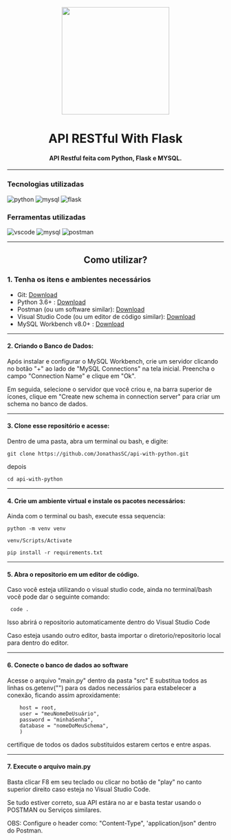 <div align="center">
<img src="https://www.vectorlogo.zone/logos/pocoo_flask/pocoo_flask-ar21.png" style="
width: 250px;">

# API RESTful With Flask

#### API Restful feita com Python, Flask e MYSQL.
</div>

---
### Tecnologias utilizadas

![python](https://img.shields.io/badge/PYTHON-306998?&logo=python&logoColor=ffdd54&style=flat&logoWidth=30) ![mysql](https://img.shields.io/badge/MYSQL-1E4C68?&logo=mysql&logoColor=white&style=flat&logoWidth=30) ![flask](https://img.shields.io/badge/FLASK-black?&logo=flask&logoColor=white&style=flat&logoWidth=30)

### Ferramentas utilizadas

![vscode](https://img.shields.io/badge/VS%20CODE-0078d7?&logo=visualstudiocode&logoColor=white&style=flat&logoWidth=30) ![mysql](https://img.shields.io/badge/MYSQL_WORKBENCH-1E4C68?&logo=mysql&logoColor=white&style=flat&logoWidth=30) ![postman](https://img.shields.io/badge/POSTMAN-orange?&logo=postman&logoColor=white&style=flat&logoWidth=30)

---

<div align="center">

## Como utilizar?
</div>

### 1. Tenha os itens e ambientes necessários

- Git: [Download](https://git-scm.com/downloads)
- Python 3.6+ : [Download](https://www.python.org/downloads/)
- Postman (ou um software similar): [Download](https://www.postman.com/downloads/)
- Visual Studio Code (ou um editor de código similar): [Download](https://code.visualstudio.com/download)
- MySQL Workbench v8.0+ : [Download](https://dev.mysql.com/downloads/workbench/)

---
#### 2. Criando o Banco de Dados:

Após instalar e configurar o MySQL Workbench, crie um servidor clicando no botão "+" ao lado de "MySQL Connections" na tela inicial. 
Preencha o campo "Connection Name" e clique em "Ok".

Em seguida, selecione o servidor que você criou e, na barra superior de ícones, clique em "Create new schema in connection server" para criar um schema no banco de dados.

---
#### 3. Clone esse repositório e acesse:

Dentro de uma pasta, abra um terminal ou bash, e digite:

``` git clone https://github.com/JonathasSC/api-with-python.git ```

depois

``` cd api-with-python ```

---
#### 4. Crie um ambiente virtual e instale os pacotes necessários:

Ainda com o terminal ou bash, execute essa sequencia:

``` python -m venv venv ```

``` venv/Scripts/Activate ```

``` pip install -r requirements.txt ``` 

---
#### 5. Abra o repositorio em um editor de código.

Caso você esteja utilizando o visual studio code, ainda no terminal/bash você pode dar o seguinte comando:

``` code .```

Isso abrirá o repositorio automaticamente dentro do Visual Studio Code 

Caso esteja usando outro editor, basta importar o diretorio/repositorio local para dentro do editor.

---
#### 6. Conecte o banco de dados ao software

Acesse o arquivo "main.py" dentro da pasta "src"
E substitua todos as linhas os.getenv("") para os dados necessários para estabelecer a conexão, ficando assim aproxidamente:

```connection = pymysql.connect(
    host = root,
    user = "meuNomeDeUsuário",
    password = "minhaSenha",
    database = "nomeDoMeuSchema",
    )
```

certifique de todos os dados substituidos estarem certos e entre aspas.

---
#### 7. Execute o arquivo main.py

Basta clicar F8 em seu teclado ou clicar no botão de "play" no canto superior direito caso esteja no Visual Studio Code.

Se tudo estiver correto, sua API estára no ar e basta testar usando o POSTMAN ou Serviços similares.

OBS: Configure o header como:
"Content-Type", 'application/json" dentro do Postman.